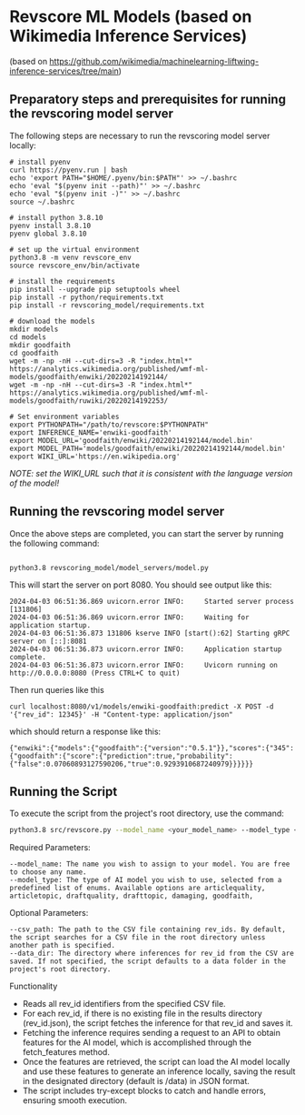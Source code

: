 # Revscore ML Models (based on Wikimedia Inference Services)

(based on https://github.com/wikimedia/machinelearning-liftwing-inference-services/tree/main)

## Preparatory steps and prerequisites for running the revscoring model server

The following steps are necessary to run the revscoring model server locally:

```
# install pyenv
curl https://pyenv.run | bash
echo 'export PATH="$HOME/.pyenv/bin:$PATH"' >> ~/.bashrc
echo 'eval "$(pyenv init --path)"' >> ~/.bashrc
echo 'eval "$(pyenv init -)"' >> ~/.bashrc
source ~/.bashrc

# install python 3.8.10
pyenv install 3.8.10
pyenv global 3.8.10

# set up the virtual environment
python3.8 -m venv revscore_env
source revscore_env/bin/activate

# install the requirements
pip install --upgrade pip setuptools wheel
pip install -r python/requirements.txt
pip install -r revscoring_model/requirements.txt

# download the models
mkdir models
cd models
mkdir goodfaith
cd goodfaith
wget -m -np -nH --cut-dirs=3 -R "index.html*" https://analytics.wikimedia.org/published/wmf-ml-models/goodfaith/enwiki/20220214192144/
wget -m -np -nH --cut-dirs=3 -R "index.html*" https://analytics.wikimedia.org/published/wmf-ml-models/goodfaith/ruwiki/20220214192253/

# Set environment variables
export PYTHONPATH="/path/to/revscore:$PYTHONPATH"
export INFERENCE_NAME='enwiki-goodfaith'
export MODEL_URL='goodfaith/enwiki/20220214192144/model.bin'
export MODEL_PATH='models/goodfaith/enwiki/20220214192144/model.bin'
export WIKI_URL='https://en.wikipedia.org'

```
*NOTE: set the WIKI_URL such that it is consistent with the language version of the model!*


## Running the revscoring model server

Once the above steps are completed, you can start the server by running the following command:

```

python3.8 revscoring_model/model_servers/model.py
```

This will start the server on port 8080. You should see output like this:

```
2024-04-03 06:51:36.869 uvicorn.error INFO:     Started server process [131806]
2024-04-03 06:51:36.869 uvicorn.error INFO:     Waiting for application startup.
2024-04-03 06:51:36.873 131806 kserve INFO [start():62] Starting gRPC server on [::]:8081
2024-04-03 06:51:36.873 uvicorn.error INFO:     Application startup complete.
2024-04-03 06:51:36.873 uvicorn.error INFO:     Uvicorn running on http://0.0.0.0:8080 (Press CTRL+C to quit)
```

Then run queries like this

```
curl localhost:8080/v1/models/enwiki-goodfaith:predict -X POST -d '{"rev_id": 12345}' -H "Content-type: application/json"

```

which should return a response like this:

```
{"enwiki":{"models":{"goodfaith":{"version":"0.5.1"}},"scores":{"345":{"goodfaith":{"score":{"prediction":true,"probability":{"false":0.07060893127590206,"true":0.9293910687240979}}}}}}
```


## Running the Script

To execute the script from the project's root directory, use the command:

```bash
python3.8 src/revscore.py --model_name <your_model_name> --model_type <model_type>
```

Required Parameters:

```
--model_name: The name you wish to assign to your model. You are free to choose any name.
--model_type: The type of AI model you wish to use, selected from a predefined list of enums. Available options are articlequality, articletopic, draftquality, drafttopic, damaging, goodfaith,
```

Optional Parameters:

```
--csv_path: The path to the CSV file containing rev_ids. By default, the script searches for a CSV file in the root directory unless another path is specified.
--data_dir: The directory where inferences for rev_id from the CSV are saved. If not specified, the script defaults to a data folder in the project's root directory.
```

Functionality

 - Reads all rev_id identifiers from the specified CSV file.
 - For each rev_id, if there is no existing file in the results directory (rev_id.json), the script fetches the inference for that rev_id and saves it.
 - Fetching the inference requires sending a request to an API to obtain features for the AI model, which is accomplished through the fetch_features method.
 - Once the features are retrieved, the script can load the AI model locally and use these features to generate an inference locally, saving the result in the designated directory (default is /data) in JSON format.
 - The script includes try-except blocks to catch and handle errors, ensuring smooth execution.


